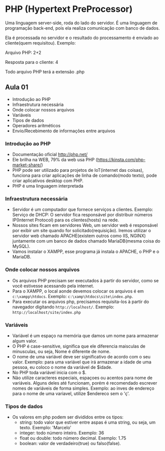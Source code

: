 # PHP (Hypertext PreProcessor)
Uma linguagem server-side, roda do lado do servidor. É uma linguagem de programação back-end, pois ela realiza comunicação com banco de dados.

Ela é processada no servidor e o resultado do processamento é enviado ao cliente(quem requisitou). Exemplo: 

Arquivo PHP: 2+2

Resposta para o cliente: 4

Todo arquivo PHP terá a extensão .php

## Aula 01
- Introdução ao PHP
- Infraestrutura necessária
- Onde colocar nossos arquivos
- Variáveis
- Tipos de dados
- Operadores aritméticos
- Envio/Recebimento de informações entre arquivos

### Introdução ao PHP
- Documentação oficial http://php.net/
- Ele brilha na WEB, 79% da web usa PHP (https://kinsta.com/php-market-share/)
- PHP pode ser utilizado para projetos de IoT(internet das coisas), funciona para criar aplicações de linha de comando(modo texto), pode criar aplicativos desktop com PHP.
- PHP é uma linguagem interpretada

### Infraestrutura necessária
- Servidor é um computador que fornece serviços a clientes. Exemplo: Serviço de DHCP: O servidor fica responsável por distribuir números IP(Internet Protocol) para os clientes(hosts) na rede.
- Nossos sites ficam em servidores Web, um servidor web é responsável por exibir um site quando for solicitado(requisição). Iremos utilizar o servidor web chamado APACHE(existem outros como IIS, NGINX) juntamente com um banco de dados chamado MariaDB(mesma coisa do MySQL).
- Vamos instalar o XAMPP, esse programa já instala o APACHE, o PHP e o MariaDB.

### Onde colocar nossos arquivos
- Os arquivos PHP precisam ser executados à partir do servidor, como se você estivesse acessando pela internet.
- Para o XAMPP, o local aonde devemos colocar os arquivos é em `c:\xampp\htdocs`. Exemplo: `c:\xamp\htdocs\site\index.php`.
- Para executar os arquivos php, precisamos requisita-los à partir do navegador digitando `http://localhost/`. Exemplo: `http://localhost/site/index.php`

### Variáveis
- Variável é um espaço na memória que damos um nome para armazenar algum valor.
- O PHP é case-sensitive, significa que ele diferencia maisculas de minusculas, ou seja, Nome é diferente de nome.
- O nome de uma variável deve ser significativo de acordo com o seu valor. Exemplo: para uma variável que irá armazenar a idade de uma pessoa, eu coloco o nome da variável de $idade.
- No PHP toda variável inicia com o $.
- Não utilize caracteres especiais, espaçoes ou acentos para nome de variáveis. Alguns deles até funcionam, porém é recomendado escrever nomes de variáveis de forma simples. Exemplo: ao inves de endereço para o nome de uma variavel, utilize $endereco sem o 'ç'.

### Tipos de dados
- Os valores em php podem ser divididos entre os tipos:
    - string: todo valor que estiver entre aspas é uma string, ou seja, um texto. Exemplo: 'Marcelo'
    - integer: todo número inteiro. Exemplo: 36
    - float ou double: todo número decimal. Exemplo: 1.75
    - boolean: valor de verdadeiro(true) ou falso(false).

